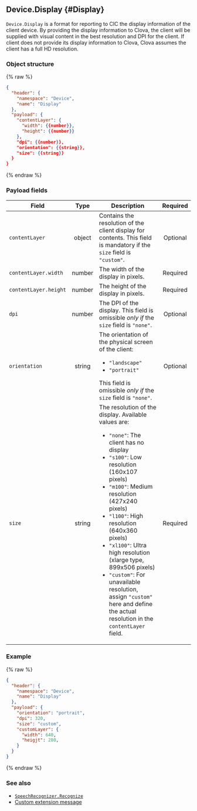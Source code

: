 ## Device.Display {#Display}

`Device.Display` is a format for reporting to CIC the display information of the client device. By providing the display information to Clova, the client will be supplied with visual content in the best resolution and DPI for the client. If client does not provide its display information to Clova, Clova assumes the client has a full HD resolution.

### Object structure

{% raw %}

```json
{
  "header": {
    "namespace": "Device",
    "name": "Display"
  },
  "payload": {
    "contentLayer": {
      "width": {{number}},
      "height": {{number}}
    },
    "dpi": {{number}},
    "orientation": {{string}},
    "size": {{string}}
  }
}
```

{% endraw %}

### Payload fields

| Field       | Type    | Description                     | Required |
|---------------|:---------:|-----------------------------|:---------:|
| `contentLayer`        | object | Contains the resolution of the client display for contents. This field is mandatory if the `size` field is `"custom"`.  | Optional |
| `contentLayer.width`  | number | The width of the display in pixels.        | Required |
| `contentLayer.height` | number | The height of the display in pixels.       | Required |
| `dpi`         | number | The DPI of the display. This field is omissible _only if_ the `size` field is `"none"`.     | Optional |
| `orientation` | string | The orientation of the physical screen of the client: <ul><li><code>"landscape"</code></li><li><code>"portrait"</code></li></ul>This field is omissible _only if_ the `size` field is `"none"`.  | Optional |
| `size`        | string | The resolution of the display. Available values are: <ul><li><code>"none"</code>: The client has no display</li><li><code>"s100"</code>: Low resolution (160x107 pixels)</li><li><code>"m100"</code>: Medium resolution (427x240 pixels)</li><li><code>"l100"</code>: High resolution (640x360 pixels)</li><li><code>"xl100"</code>: Ultra high resolution (xlarge type, 899x506 pixels)</li><li><code>"custom"</code>: For unavailable resolution, assign `"custom"` here and define the actual resolution in the `contentLayer` field. </li></ul>  | Required |

### Example

{% raw %}

```json
{
  "header": {
    "namespace": "Device",
    "name": "Display"
  },
  "payload": {
    "orientation": "portrait",
    "dpi": 320,
    "size": "custom",
    "customLayer": {
      "width": 640,
      "heigjt": 280,
    }
  }
}
```

{% endraw %}

### See also

* [`SpeechRecognizer.Recognize`](/CIC/References/CICInterface/SpeechRecognizer.md#Recognize)
* [Custom extension message](/CEK/References/CEK_API.md#CustomExtMessage)
